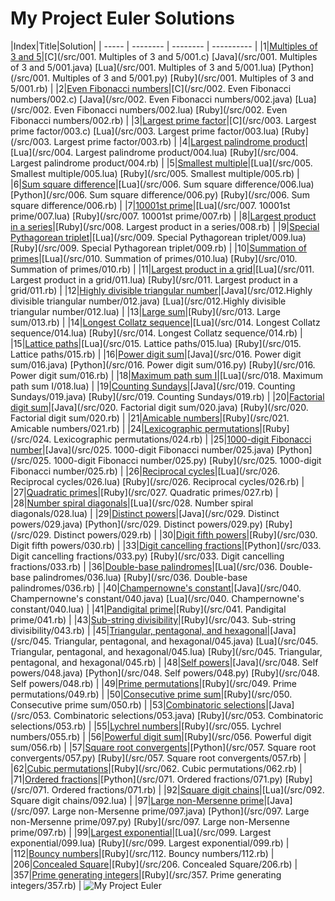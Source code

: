 My Project Euler Solutions
========
|Index|Title|Solution|
| ----- | -------- | -------- | ---------- |
|1|[Multiples of 3 and 5](https://projecteuler.net/problem=1)|[C](/src/001. Multiples of 3 and 5/001.c) [Java](/src/001. Multiples of 3 and 5/001.java) [Lua](/src/001. Multiples of 3 and 5/001.lua) [Python](/src/001. Multiples of 3 and 5/001.py) [Ruby](/src/001. Multiples of 3 and 5/001.rb) |
|2|[Even Fibonacci numbers](https://projecteuler.net/problem=2)|[C](/src/002. Even Fibonacci numbers/002.c) [Java](/src/002. Even Fibonacci numbers/002.java) [Lua](/src/002. Even Fibonacci numbers/002.lua) [Ruby](/src/002. Even Fibonacci numbers/002.rb) |
|3|[Largest prime factor](https://projecteuler.net/problem=3)|[C](/src/003. Largest prime factor/003.c) [Lua](/src/003. Largest prime factor/003.lua) [Ruby](/src/003. Largest prime factor/003.rb) |
|4|[Largest palindrome product](https://projecteuler.net/problem=4)|[Lua](/src/004. Largest palindrome product/004.lua) [Ruby](/src/004. Largest palindrome product/004.rb) |
|5|[Smallest multiple](https://projecteuler.net/problem=5)|[Lua](/src/005. Smallest multiple/005.lua) [Ruby](/src/005. Smallest multiple/005.rb) |
|6|[Sum square difference](https://projecteuler.net/problem=6)|[Lua](/src/006. Sum square difference/006.lua) [Python](/src/006. Sum square difference/006.py) [Ruby](/src/006. Sum square difference/006.rb) |
|7|[10001st prime](https://projecteuler.net/problem=7)|[Lua](/src/007. 10001st prime/007.lua) [Ruby](/src/007. 10001st prime/007.rb) |
|8|[Largest product in a series](https://projecteuler.net/problem=8)|[Ruby](/src/008. Largest product in a series/008.rb) |
|9|[Special Pythagorean triplet](https://projecteuler.net/problem=9)|[Lua](/src/009. Special Pythagorean triplet/009.lua) [Ruby](/src/009. Special Pythagorean triplet/009.rb) |
|10|[Summation of primes](https://projecteuler.net/problem=10)|[Lua](/src/010. Summation of primes/010.lua) [Ruby](/src/010. Summation of primes/010.rb) |
|11|[Largest product in a grid](https://projecteuler.net/problem=11)|[Lua](/src/011. Largest product in a grid/011.lua) [Ruby](/src/011. Largest product in a grid/011.rb) |
|12|[Highly divisible triangular number](https://projecteuler.net/problem=12)|[Java](/src/012.Highly divisible triangular number/012.java) [Lua](/src/012.Highly divisible triangular number/012.lua) |
|13|[Large sum](https://projecteuler.net/problem=13)|[Ruby](/src/013. Large sum/013.rb) |
|14|[Longest Collatz sequence](https://projecteuler.net/problem=14)|[Lua](/src/014. Longest Collatz sequence/014.lua) [Ruby](/src/014. Longest Collatz sequence/014.rb) |
|15|[Lattice paths](https://projecteuler.net/problem=15)|[Lua](/src/015. Lattice paths/015.lua) [Ruby](/src/015. Lattice paths/015.rb) |
|16|[Power digit sum](https://projecteuler.net/problem=16)|[Java](/src/016. Power digit sum/016.java) [Python](/src/016. Power digit sum/016.py) [Ruby](/src/016. Power digit sum/016.rb) |
|18|[Maximum path sum I](https://projecteuler.net/problem=18)|[Lua](/src/018. Maximum path sum I/018.lua) |
|19|[Counting Sundays](https://projecteuler.net/problem=19)|[Java](/src/019. Counting Sundays/019.java) [Ruby](/src/019. Counting Sundays/019.rb) |
|20|[Factorial digit sum](https://projecteuler.net/problem=20)|[Java](/src/020. Factorial digit sum/020.java) [Ruby](/src/020. Factorial digit sum/020.rb) |
|21|[Amicable numbers](https://projecteuler.net/problem=21)|[Ruby](/src/021. Amicable numbers/021.rb) |
|24|[Lexicographic permutations](https://projecteuler.net/problem=24)|[Ruby](/src/024. Lexicographic permutations/024.rb) |
|25|[1000-digit Fibonacci number](https://projecteuler.net/problem=25)|[Java](/src/025. 1000-digit Fibonacci number/025.java) [Python](/src/025. 1000-digit Fibonacci number/025.py) [Ruby](/src/025. 1000-digit Fibonacci number/025.rb) |
|26|[Reciprocal cycles](https://projecteuler.net/problem=26)|[Lua](/src/026. Reciprocal cycles/026.lua) [Ruby](/src/026. Reciprocal cycles/026.rb) |
|27|[Quadratic primes](https://projecteuler.net/problem=27)|[Ruby](/src/027. Quadratic primes/027.rb) |
|28|[Number spiral diagonals](https://projecteuler.net/problem=28)|[Lua](/src/028. Number spiral diagonals/028.lua) |
|29|[Distinct powers](https://projecteuler.net/problem=29)|[Java](/src/029. Distinct powers/029.java) [Python](/src/029. Distinct powers/029.py) [Ruby](/src/029. Distinct powers/029.rb) |
|30|[Digit fifth powers](https://projecteuler.net/problem=30)|[Ruby](/src/030. Digit fifth powers/030.rb) |
|33|[Digit cancelling fractions](https://projecteuler.net/problem=33)|[Python](/src/033. Digit cancelling fractions/033.py) [Ruby](/src/033. Digit cancelling fractions/033.rb) |
|36|[Double-base palindromes](https://projecteuler.net/problem=36)|[Lua](/src/036. Double-base palindromes/036.lua) [Ruby](/src/036. Double-base palindromes/036.rb) |
|40|[Champernowne's constant](https://projecteuler.net/problem=40)|[Java](/src/040. Champernowne's constant/040.java) [Lua](/src/040. Champernowne's constant/040.lua) |
|41|[Pandigital prime](https://projecteuler.net/problem=41)|[Ruby](/src/041. Pandigital prime/041.rb) |
|43|[Sub-string divisibility](https://projecteuler.net/problem=43)|[Ruby](/src/043. Sub-string divisibility/043.rb) |
|45|[Triangular, pentagonal, and hexagonal](https://projecteuler.net/problem=45)|[Java](/src/045. Triangular, pentagonal, and hexagonal/045.java) [Lua](/src/045. Triangular, pentagonal, and hexagonal/045.lua) [Ruby](/src/045. Triangular, pentagonal, and hexagonal/045.rb) |
|48|[Self powers](https://projecteuler.net/problem=48)|[Java](/src/048. Self powers/048.java) [Python](/src/048. Self powers/048.py) [Ruby](/src/048. Self powers/048.rb) |
|49|[Prime permutations](https://projecteuler.net/problem=49)|[Ruby](/src/049. Prime permutations/049.rb) |
|50|[Consecutive prime sum](https://projecteuler.net/problem=50)|[Ruby](/src/050. Consecutive prime sum/050.rb) |
|53|[Combinatoric selections](https://projecteuler.net/problem=53)|[Java](/src/053. Combinatoric selections/053.java) [Ruby](/src/053. Combinatoric selections/053.rb) |
|55|[Lychrel numbers](https://projecteuler.net/problem=55)|[Ruby](/src/055. Lychrel numbers/055.rb) |
|56|[Powerful digit sum](https://projecteuler.net/problem=56)|[Ruby](/src/056. Powerful digit sum/056.rb) |
|57|[Square root convergents](https://projecteuler.net/problem=57)|[Python](/src/057. Square root convergents/057.py) [Ruby](/src/057. Square root convergents/057.rb) |
|62|[Cubic permutations](https://projecteuler.net/problem=62)|[Ruby](/src/062. Cubic permutations/062.rb) |
|71|[Ordered fractions](https://projecteuler.net/problem=71)|[Python](/src/071. Ordered fractions/071.py) [Ruby](/src/071. Ordered fractions/071.rb) |
|92|[Square digit chains](https://projecteuler.net/problem=92)|[Lua](/src/092. Square digit chains/092.lua) |
|97|[Large non-Mersenne prime](https://projecteuler.net/problem=97)|[Java](/src/097. Large non-Mersenne prime/097.java) [Python](/src/097. Large non-Mersenne prime/097.py) [Ruby](/src/097. Large non-Mersenne prime/097.rb) |
|99|[Largest exponential](https://projecteuler.net/problem=99)|[Lua](/src/099. Largest exponential/099.lua) [Ruby](/src/099. Largest exponential/099.rb) |
|112|[Bouncy numbers](https://projecteuler.net/problem=112)|[Ruby](/src/112. Bouncy numbers/112.rb) |
|206|[Concealed Square](https://projecteuler.net/problem=206)|[Ruby](/src/206. Concealed Square/206.rb) |
|357|[Prime generating integers](https://projecteuler.net/problem=357)|[Ruby](/src/357. Prime generating integers/357.rb) |
![My Project Euler](https://projecteuler.net/profile/yuhao.png)
